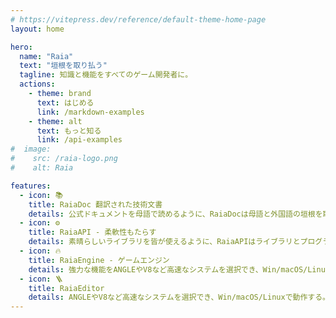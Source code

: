 ```yaml
---
# https://vitepress.dev/reference/default-theme-home-page
layout: home

hero:
  name: "Raia"
  text: "垣根を取り払う"
  tagline: 知識と機能をすべてのゲーム開発者に。
  actions:
    - theme: brand
      text: はじめる
      link: /markdown-examples
    - theme: alt
      text: もっと知る
      link: /api-examples
#  image:
#    src: /raia-logo.png
#    alt: Raia

features:
  - icon: 📚
    title: RaiaDoc 翻訳された技術文書
    details: 公式ドキュメントを母語で読めるように、RaiaDocは母語と外国語の垣根を取り払い、わかりやすいドキュメントを提供するプロジェクトです。
  - icon: ⚙️
    title: RaiaAPI - 柔軟性もたらす
    details: 素晴らしいライブラリを皆が使えるように、RaiaAPIはライブラリとプログラミング言語の垣根を取り払い、やり取り開発を容易にするために。
  - icon: 🔥
    title: RaiaEngine - ゲームエンジン
    details: 強力な機能をANGLEやV8など高速なシステムを選択でき、Win/macOS/Linuxで動作する。
  - icon: 🪜
    title: RaiaEditor
    details: ANGLEやV8など高速なシステムを選択でき、Win/macOS/Linuxで動作する。
---
```


